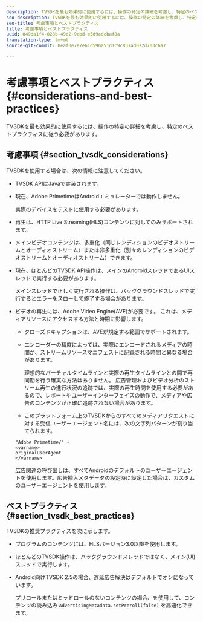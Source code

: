 ```yaml
---
description: TVSDKを最も効果的に使用するには、操作の特定の詳細を考慮し、特定のベストプラクティスに従う必要があります。
seo-description: TVSDKを最も効果的に使用するには、操作の特定の詳細を考慮し、特定のベストプラクティスに従う必要があります。
seo-title: 考慮事項とベストプラクティス
title: 考慮事項とベストプラクティス
uuid: 049da1f4-028b-49d2-9ebd-e5d9edcbaf8a
translation-type: tm+mt
source-git-commit: 0eaf0e7e7e61d596a51d1c9c837ad072d703c6a7

---
```



# 考慮事項とベストプラクティス{#considerations-and-best-practices}

TVSDKを最も効果的に使用するには、操作の特定の詳細を考慮し、特定のベストプラクティスに従う必要があります。

## 考慮事項 {#section_tvsdk_considerations}

TVSDKを使用する場合は、次の情報に注意してください。

* TVSDK APIはJavaで実装されます。
* 現在、Adobe PrimetimeはAndroidエミュレーターでは動作しません。

   実際のデバイスをテストに使用する必要があります。
* 再生は、HTTP Live Streaming(HLS)コンテンツに対してのみサポートされます。
* メインビデオコンテンツは、多重化（同じレンディションのビデオストリームとオーディオストリーム）または非多重化（別々のレンディションのビデオストリームとオーディオストリーム）できます。
* 現在、ほとんどのTVSDK API操作は、メインのAndroidスレッドであるUIスレッドで実行する必要があります。

   メインスレッドで正しく実行される操作は、バックグラウンドスレッドで実行するとエラーをスローして終了する場合があります。
* ビデオの再生には、Adobe Video Engine(AVE)が必要です。 これは、メディアリソースにアクセスする方法と時期に影響します。

   * クローズドキャプションは、AVEが規定する範囲でサポートされます。
   * エンコーダーの精度によっては、実際にエンコードされるメディアの時間が、ストリームリソースマニフェストに記録される時間と異なる場合があります。

      理想的なバーチャルタイムラインと実際の再生タイムラインとの間で再同期を行う確実な方法はありません。 広告管理およびビデオ分析のストリーム再生の進行状況の追跡では、実際の再生時間を使用する必要があるので、レポートやユーザーインターフェイスの動作で、メディアや広告のコンテンツが正確に追跡されない場合があります。
   * このプラットフォーム上のTVSDKからのすべてのメディアリクエストに対する受信ユーザーエージェント名には、次の文字列パターンが割り当てられます。

   ```
   "Adobe Primetime/" + 
   <varname>
   originalUserAgent
   </varname> 
   ```

   広告関連の呼び出しは、すべてAndroidのデフォルトのユーザーエージェントを使用します。広告挿入メタデータの設定時に設定した場合は、カスタムのユーザーエージェントを使用します。

## ベストプラクティス {#section_tvsdk_best_practices}

TVSDKの推奨プラクティスを次に示します。

* プログラムのコンテンツには、HLSバージョン3.0以降を使用します。
* ほとんどのTVSDK操作は、バックグラウンドスレッドではなく、メイン(UI)スレッドで実行します。
* Android向けTVSDK 2.5の場合、遅延広告解決はデフォルトでオンになっています。

   プリロールまたはミッドロールのないコンテンツの場合、を使用して、コンテンツの読み込み `AdvertisingMetadata.setPreroll(false)` を高速化できます。
